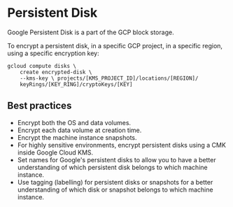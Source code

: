 # Persistent Disk

Google Persistent Disk is a part of the GCP block storage.

To encrypt a persistent disk, in a specific GCP project, in a specific region, using a specific encryption key:

```text
gcloud compute disks \
    create encrypted-disk \
    --kms-key \ projects/[KMS_PROJECT_ID]/locations/[REGION]/
    keyRings/[KEY_RING]/cryptoKeys/[KEY]
```

## Best practices

* Encrypt both the OS and data volumes.
* Encrypt each data volume at creation time.
* Encrypt the machine instance snapshots.
* For highly sensitive environments, encrypt persistent disks using a CMK inside Google Cloud KMS.
* Set names for Google's persistent disks to allow you to have a better understanding of which persistent disk belongs to which machine instance.
* Use tagging (labelling) for persistent disks or snapshots for a better understanding of which disk or snapshot belongs to which machine instance.

